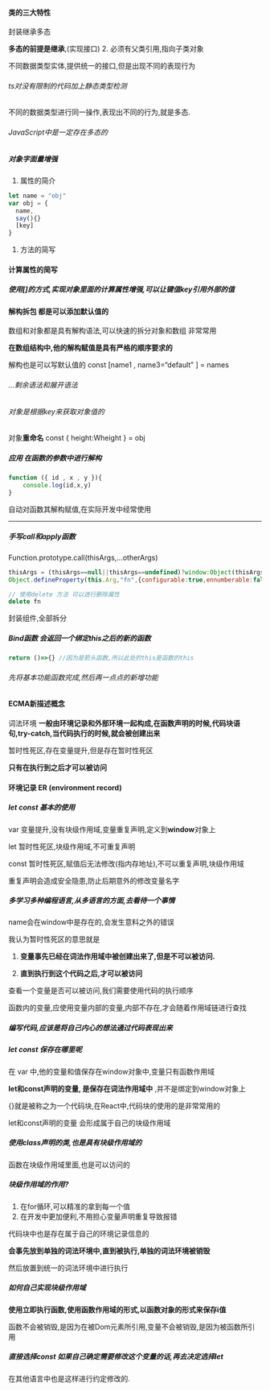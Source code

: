 #### 类的三大特性

封装继承多态

**多态的前提是继承**,(实现接口) 2. 必须有父类引用,指向子类对象

不同数据类型实体,提供统一的接口,但是出现不同的表现行为

###### ts对没有限制的代码加上静态类型检测

不同的数据类型进行同一操作,表现出不同的行为,就是多态.

###### JavaScript中是一定存在多态的

##### 对象字面量增强

1. 属性的简介

```js
let name = "obj"
var obj = {
  name,
  say(){}
  [key]
}
```



1. 方法的简写

#### 计算属性的简写

##### 使用[]的方式,实现对象里面的计算属性增强,可以让键值key引用外部的值

#### 解构拆包       都是可以添加默认值的

数组和对象都是具有解构语法,可以快速的拆分对象和数组 非常常用

**在数组结构中,他的解构赋值是具有严格的顺序要求的**

解构也是可以写默认值的 const [name1 , name3=“default” ] = names

###### ...剩余语法和展开语法

###### 对象是根据key来获取对象值的

对象**重命名** const { height:Wheight } = obj

##### 应用 在函数的参数中进行解构

```js
function ({ id , x , y }){
 	console.log(id,x,y) 
}
```

自动对函数其解构赋值,在实际开发中经常使用

****

##### 手写call和apply函数

Function.prototype.call(thisArgs,...otherArgs)

```js
thisArgs = (thisArgs==null||thisArgs==undefined)?window:Object(thisArgs)
Object.defineProperty(this.Arg,"fn",{configurable:true,ennumberable:false,value:fn})

// 使用delete 方法 可以进行删除属性
delete fn
```



封装组件,全部拆分

##### Bind函数 会返回一个绑定this之后的新的函数

```js
return ()=>{} //因为是箭头函数,所以此处的this是函数的this
```



###### 先将基本功能函数完成,然后再一点点的新增功能

#### ECMA新描述概念

 词法环境 **一般由环境记录和外部环境一起构成,在函数声明的时候,代码块语句,try-catch,当代码执行的时候,就会被创建出来**

 暂时性死区,存在变量提升,但是存在暂时性死区

**只有在执行到之后才可以被访问**

#### 环境记录   ER  (environment record)

##### let const 基本的使用

var 变量提升,没有块级作用域,变量重复声明,定义到**window**对象上

let  暂时性死区,块级作用域,不可重复声明

const 暂时性死区,赋值后无法修改(指内存地址),不可以重复声明,块级作用域

重复声明会造成安全隐患,防止后期意外的修改变量名字

##### 多学习多种编程语言,从多语言的方面,去看待一个事情

name会在window中是存在的,会发生意料之外的错误

我认为暂时性死区的意思就是

1. **变量事先已经在词法作用域中被创建出来了,但是不可以被访问.**

2. **直到执行到这个代码之后,才可以被访问**

查看一个变量是否可以被访问,我们需要使用代码的执行顺序

函数内的变量,应使用变量内部的变量,内部不存在,才会随着作用域链进行查找

##### 编写代码,应该是将自己内心的想法通过代码表现出来

##### let const 保存在哪里呢

在 var 中,他的变量和值保存在window对象中,变量只有函数作用域

**let和const声明的变量, 是保存在词法作用域中** ,并不是绑定到window对象上

{}就是被称之为一个代码块,在React中,代码块的使用的是非常常用的

let和const声明的变量 会形成属于自己的块级作用域

##### 使用class声明的类,也是具有块级作用域的

函数在块级作用域里面,也是可以访问的

##### 块级作用域的作用?

1. 在for循环,可以精准的拿到每一个值
2. 在开发中更加便利,不用担心变量声明重复导致报错

代码块中也是存在属于自己的环境记录信息的

**会事先放到单独的词法环境中,直到被执行,单独的词法环境被销毁**

然后放置到统一的词法环境中进行执行

##### 如何自己实现块级作用域

**使用立即执行函数,使用函数作用域的形式,以函数对象的形式来保存i值**

函数不会被销毁,是因为在被Dom元素所引用,变量不会被销毁,是因为被函数所引用

##### 直接选择const 如果自己确定需要修改这个变量的话,再去决定选择let

在其他语言中也是这样进行约定修改的.